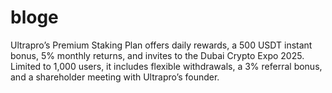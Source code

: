 # bloge
Ultrapro’s Premium Staking Plan offers daily rewards, a 500 USDT instant bonus, 5% monthly returns, and invites to the Dubai Crypto Expo 2025. Limited to 1,000 users, it includes flexible withdrawals, a 3% referral bonus, and a shareholder meeting with Ultrapro’s founder.
